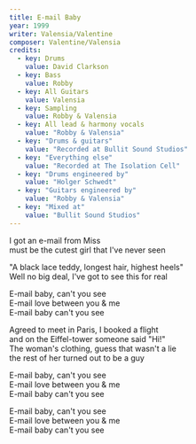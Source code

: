 ```yaml
---
title: E-mail Baby
year: 1999
writer: Valensia/Valentine
composer: Valentine/Valensia
credits:
  - key: Drums
    value: David Clarkson
  - key: Bass
    value: Robby
  - key: All Guitars
    value: Valensia
  - key: Sampling
    value: Robby & Valensia
  - key: All lead & harmony vocals
    value: "Robby & Valensia"
  - key: "Drums & guitars"
    value: "Recorded at Bullit Sound Studios"
  - key: "Everything else"
    value: "Recorded at The Isolation Cell"
  - key: "Drums engineered by"
    value: "Holger Schwedt"
  - key: "Guitars engineered by"
    value: "Robby & Valensia"
  - key: "Mixed at"
    value: "Bullit Sound Studios"  
---
```


<p>I got an e-mail from Miss<br />
must be the cutest girl that I've never seen</p>

<p>"A black lace teddy, longest hair, highest heels"<br />
Well no big deal, I've got to see this for real</p>

<p>E-mail baby, can't you see<br />
E-mail love between you & me<br />
E-mail baby can't you see</p>

<p>Agreed to meet in Paris, I booked a flight<br />
and on the Eiffel-tower someone said "Hi!"<br />
The woman's clothing, guess that wasn't a lie<br />
the rest of her turned out to be a guy</p>

<p>E-mail baby, can't you see<br />
E-mail love between you & me<br />
E-mail baby can't you see</p>

<p>E-mail baby, can't you see<br />
E-mail love between you & me<br />
E-mail baby can't you see</p>

